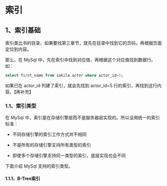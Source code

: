# 索引

## 1、索引基础

索引类比书的目录，如果要找第三章节，就先在目录中找到它的页码，再根据页面定位到内容。

那么，在 MySql 中，先在索引中找到对应值，再根据这个对应值找到数据行。如：

```sql
select first_name from sakila.actor where actor_id=5;
```
如果已在 actor_id 列建了索引，就会先找到 actor_id=5 行的索引，再找到这行内容。【再补充】

### 1.1、索引类型

在 MySql 中，索引是在存储引擎层而不是服务器层实现的。所以没用统一的索引标准：

- 不同存储引擎的索引工作方式并不相同

- 不是所有的存储引擎支持所有类型的索引

- 即使多个存储引擎支持同一类型的索引，底层实现也会不同

下面介绍 MySql 支持的索引类型。

#### 1.1.1、B-Tree索引